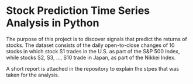 # Stock Prediction Time Series Analysis in Python
The purpose of this project is to discover signals that predict the returns of stocks. The dataset consists of the daily open-to-close changes of 10 stocks in which stock S1 trades in the U.S. as part of the S&P 500 Index, while stocks S2, S3, …, S10 trade in Japan, as part of the Nikkei Index.

A short report is attached in the repository to explain the stpes that was taken for the analysis. 
